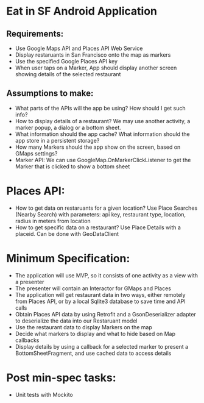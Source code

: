 # Eat in SF Android Application

## Requirements:

* Use Google Maps API and Places API Web Service
* Display restaruants in San Francisco onto the map as markers
* Use the specified Google Places API key
* When user taps on a Marker, App should display another screen showing details of the selected restaurant

## Assumptions to make:
* What parts of the APIs will the app be using? How should I get such info?
* How to display details of a restaurant? We may use another activity, a marker popup, a dialog or a bottom sheet.
* What information should the app cache? What information should the app store in a persistent storage?
* How many Markers should the app show on the screen, based on GMaps settings?
* Marker API: We can use GoogleMap.OnMarkerClickListener to get the Marker that is clicked to show a bottom sheet

# Places API:
* How to get data on restaruants for a given location? Use Place Searches (Nearby Search) with parameters: api key, restaurant type, location, radius in meters from location
* How to get specific data on a restaurant? Use Place Details with a placeid. Can be done with GeoDataClient

# Minimum Specification:
* The application will use MVP, so it consists of one activity as a view with a presenter
* The presenter will contain an Interactor for GMaps and Places
* The application will get restaurant data in two ways, either remotely from Places API, or by a local Sqlite3 database to save time and API calls
* Obtain Places API data by using Retrofit and a GsonDeserializer adapter to deserialize the data into our Restaruant model
* Use the restaurant data to display Markers on the map
* Decide what markers to display and what to hide based on Map callbacks
* Display details by using a callback for a selected marker to present a BottomSheetFragment, and use cached data to access details

# Post min-spec tasks:
* Unit tests with Mockito
